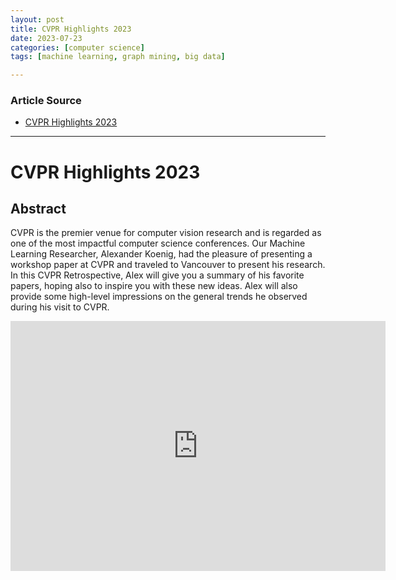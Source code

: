 ```yaml
---
layout: post
title: CVPR Highlights 2023
date: 2023-07-23
categories: [computer science]
tags: [machine learning, graph mining, big data]

---
```


### Article Source

* [CVPR Highlights 2023](https://www.youtube.com/watch?v=yhXnf-Sz0pA)


---

# CVPR Highlights 2023

## Abstract

CVPR is the premier venue for computer vision research and is regarded as one of the most impactful computer science conferences. Our Machine Learning Researcher, Alexander Koenig, had the pleasure of presenting a workshop paper at CVPR and traveled to Vancouver to present his research. In this CVPR Retrospective, Alex will give you a summary of his favorite papers, hoping also to inspire you with these new ideas. Alex will also provide some high-level impressions on the general trends he observed during his visit to CVPR.

<iframe width="600" height="400" src="https://www.youtube.com/embed/yhXnf-Sz0pA" title="YouTube video player" frameborder="0" allow="accelerometer; autoplay; clipboard-write; encrypted-media; gyroscope; picture-in-picture; web-share" allowfullscreen></iframe>